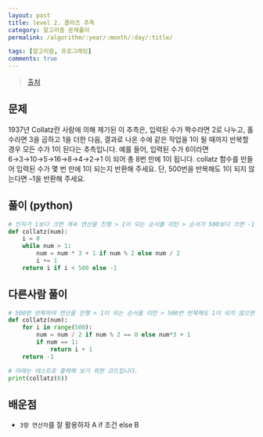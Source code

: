 ```yaml
---
layout: post
title: level 2. 콜라츠 추측
category: 알고리즘 문제풀이
permalink: /algorithm/:year/:month/:day/:title/

tags: [알고리즘, 프로그래밍]
comments: true
---
```

> [출처](http://tryhelloworld.co.kr/challenge_codes/14#)

## 문제
1937년 Collatz란 사람에 의해 제기된 이 추측은, 입력된 수가 짝수라면 2로 나누고, 홀수라면 3을 곱하고 1을 더한 다음, 결과로 나온 수에 같은 작업을 1이 될 때까지 반복할 경우 모든 수가 1이 된다는 추측입니다. 예를 들어, 입력된 수가 6이라면 6→3→10→5→16→8→4→2→1 이 되어 총 8번 만에 1이 됩니다. collatz 함수를 만들어 입력된 수가 몇 번 만에 1이 되는지 반환해 주세요. 단, 500번을 반복해도 1이 되지 않는다면 –1을 반환해 주세요.

## 풀이 (python)
```python
# 인자가 1보다 크면 계속 연산을 진행 > 1이 되는 순서를 리턴 > 순서가 500보다 크면 -1 리턴
def collatz(num):
    i = 0
    while num > 1:
        num = num * 3 + 1 if num % 2 else num / 2
        i += 1
    return i if i < 500 else -1
```

## 다른사람 풀이
```python
# 500번 반복하여 연산을 진행 > 1이 되는 순서를 리턴 > 500번 반복해도 1이 되지 않으면 -1 리턴
def collatz(num):
    for i in range(500):
        num = num / 2 if num % 2 == 0 else num*3 + 1
        if num == 1:
            return i + 1
    return -1

# 아래는 테스트로 출력해 보기 위한 코드입니다.
print(collatz(6))
```

## 배운점
- `3항 연산자`를 잘 활용하자 A if 조건 else B
